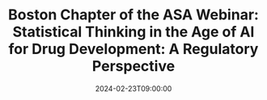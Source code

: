 ---
# Documentation: https://wowchemy.com/docs/managing-content/
type: webinar
title: "Boston Chapter of the ASA Webinar: Statistical Thinking in the Age of AI for Drug Development: A Regulatory Perspective"
url_freeregister: https://www.eventbrite.com/e/bcasa-webinar-statistical-thinking-in-the-age-of-ai-for-drug-development-tickets-792620638667
date: 2024-02-23T09:00:00
date_end: 2024-02-23T10:00:00
all_day: false
speaker: "Zhiheng Xu"
---
